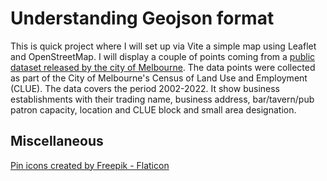# Understanding Geojson format

This is quick project where I will set up via Vite a simple map using Leaflet and OpenStreetMap. I will display a couple of points coming from a [public dataset released by the city of Melbourne](https://discover.data.vic.gov.au/dataset/bar-tavern-pub-patron-capacity). The data points were collected as part of the City of Melbourne's Census of Land Use and Employment (CLUE). The data covers the period 2002-2022. It show business establishments with their trading name, business address, bar/tavern/pub patron capacity, location and CLUE block and small area designation.

##  Miscellaneous

<a href="https://www.flaticon.com/free-icons/pin" title="pin icons">Pin icons created by Freepik - Flaticon</a>